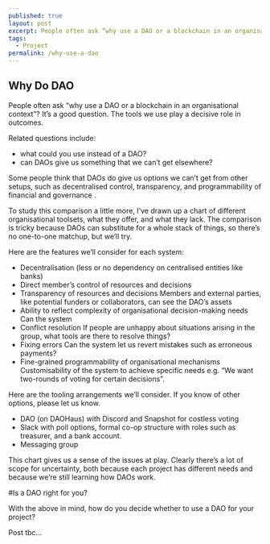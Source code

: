 ```yaml
---
published: true
layout: post
excerpt: People often ask “why use a DAO or a blockchain in an organisational context”?
tags:
  - Project
permalink: /why-use-a-dao
---
```

## Why Do DAO

People often ask “why use a DAO or a blockchain in an organisational context”? It’s a good question. The tools we use play a decisive role in outcomes.

Related questions include:

- what could you use instead of a DAO?
- can DAOs give us something that we can’t get elsewhere?

Some people think that DAOs do give us options we can’t get from other setups, such as decentralised control, transparency, and programmability of financial and governance .

To study this comparison a little more, I’ve drawn up a chart of different organisational toolsets, what they offer, and what they lack. The comparison is tricky because DAOs can substitute for a whole stack of things, so there’s no one-to-one matchup, but we’ll try.

Here are the features we’ll consider for each system:

- Decentralisation (less or no dependency on centralised entities like banks)
- Direct member’s control of resources and decisions
- Transparency of resources and decisions
	Members and external parties, like potential funders or collaborators, can see the DAO’s assets 
- Ability to reflect complexity of organisational decision-making needs
	Can the system 
- Conflict resolution
	If people are unhappy about situations arising in the group, what tools are there to resolve things?
- Fixing errors 
	Can the system let us revert mistakes such as erroneous payments?
- Fine-grained programmability of organisational mechanisms
	Customisability of the system to achieve specific needs e.g. “We want two-rounds of voting for certain decisions”.


Here are the tooling arrangements we’ll consider. If you know of other options, please let us know.

- DAO (on DAOHaus) with Discord and Snapshot for costless voting
- Slack with poll options, formal co-op structure with roles such as treasurer, and a bank account.
- Messaging group



This chart gives us a sense of the issues at play. Clearly there’s a lot of scope for uncertainty, both because each project has different needs and because we’re still learning how DAOs work.


#Is a DAO right for you?

With the above in mind, how do you decide whether to use a DAO for your project?



Post tbc…

